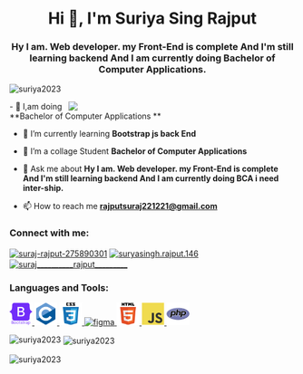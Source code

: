 <h1 align="center">Hi 👋, I'm Suriya Sing Rajput</h1>
<h3 align="center">Hy I am. Web developer. my Front-End is complete And I'm still learning backend And I am currently doing Bachelor of Computer Applications.</h3>
<!-- <img align="right" alt="coding" width="400" src="https://media.giphy.com/media/8L2mc89iC1fTq/giphy.gif" > -->
<p align="left"> <img src="https://komarev.com/ghpvc/?username=suriya2023&label=Profile%20views&color=0e75b6&style=flat" alt="suriya2023" /> </p>
<!-- <img align="right" width="400" src="https://www.bing.com/th/id/OGC.67155f51e2ad53c2a6e7ea09100c196c?pid=1.7&rurl=https%3a%2f%2fmedia.giphy.com%2fmedia%2f1Zq8d95kJdtg4%2fgiphy.gif&ehk=rJ8rJYMgj6XYFrfszYSWK5hV9GDdrejYWbgXEo4DXP0%3d"> -->
<img align="right" width="400" src = "https://media.tenor.com/6JptszQgCnkAAAAi/text-work.gif">
- 🔭 I,am doing **Bachelor of Computer Applications **

- 🌱 I’m currently learning **Bootstrap js back End**

- 🤝 I’m a collage Student **Bachelor of Computer Applications**

- 💬 Ask me about **Hy I am. Web developer. my Front-End is complete And I'm still learning backend And I am currently doing BCA i need inter-ship.**

- 📫 How to reach me **rajputsuraj221221@gmail.com**

<h3 align="left">Connect with me:</h3>
<p align="left">
<a href="https://linkedin.com/in/suraj-rajput-275890301" target="blank"><img align="center" src="https://raw.githubusercontent.com/rahuldkjain/github-profile-readme-generator/master/src/images/icons/Social/linked-in-alt.svg" alt="suraj-rajput-275890301" height="30" width="40" /></a>
<a href="https://fb.com/suryasingh.rajput.146" target="blank"><img align="center" src="https://raw.githubusercontent.com/rahuldkjain/github-profile-readme-generator/master/src/images/icons/Social/facebook.svg" alt="suryasingh.rajput.146" height="30" width="40" /></a>
<a href="https://instagram.com/suraj__________rajput_________" target="blank"><img align="center" src="https://raw.githubusercontent.com/rahuldkjain/github-profile-readme-generator/master/src/images/icons/Social/instagram.svg" alt="suraj__________rajput_________" height="30" width="40" /></a>
</p>

<h3 align="left">Languages and Tools:</h3>
<p align="left"> <a href="https://getbootstrap.com" target="_blank" rel="noreferrer"> <img src="https://raw.githubusercontent.com/devicons/devicon/master/icons/bootstrap/bootstrap-plain-wordmark.svg" alt="bootstrap" width="40" height="40"/> </a> <a href="https://www.cprogramming.com/" target="_blank" rel="noreferrer"> <img src="https://raw.githubusercontent.com/devicons/devicon/master/icons/c/c-original.svg" alt="c" width="40" height="40"/> </a> <a href="https://www.w3schools.com/css/" target="_blank" rel="noreferrer"> <img src="https://raw.githubusercontent.com/devicons/devicon/master/icons/css3/css3-original-wordmark.svg" alt="css3" width="40" height="40"/> </a> <a href="https://www.figma.com/" target="_blank" rel="noreferrer"> <img src="https://www.vectorlogo.zone/logos/figma/figma-icon.svg" alt="figma" width="40" height="40"/> </a> <a href="https://www.w3.org/html/" target="_blank" rel="noreferrer"> <img src="https://raw.githubusercontent.com/devicons/devicon/master/icons/html5/html5-original-wordmark.svg" alt="html5" width="40" height="40"/> </a> <a href="https://developer.mozilla.org/en-US/docs/Web/JavaScript" target="_blank" rel="noreferrer"> <img src="https://raw.githubusercontent.com/devicons/devicon/master/icons/javascript/javascript-original.svg" alt="javascript" width="40" height="40"/> </a> <a href="https://www.php.net" target="_blank" rel="noreferrer"> <img src="https://raw.githubusercontent.com/devicons/devicon/master/icons/php/php-original.svg" alt="php" width="40" height="40"/> </a> </p>

<p><img align="left" src="https://github-readme-stats.vercel.app/api/top-langs?username=suriya2023&show_icons=true&locale=en&layout=compact" alt="suriya2023" /></p>

<p>&nbsp;<img align="center" src="https://github-readme-stats.vercel.app/api?username=suriya2023&show_icons=true&locale=en" alt="suriya2023" /></p>

<p><img align="center" src="https://github-readme-streak-stats.herokuapp.com/?user=suriya2023&" alt="suriya2023" /></p>
